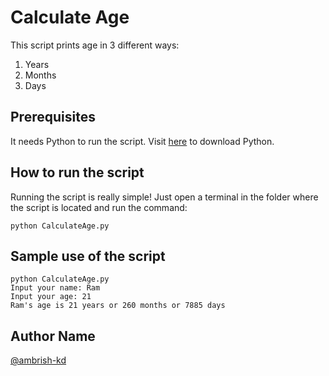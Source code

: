 # Calculate Age

This script prints age in 3 different ways: 
1. Years
2. Months
3. Days

## Prerequisites

It needs Python to run the script. Visit [here](https://www.python.org/downloads/) to download Python.

## How to run the script

Running the script is really simple! Just open a terminal in the folder where the script is located and run the command:

``` 
python CalculateAge.py
``` 

## Sample use of the script

```
python CalculateAge.py 
Input your name: Ram
Input your age: 21 
Ram's age is 21 years or 260 months or 7885 days
```

## Author Name

[@ambrish-kd](https://github.com/ambrish-kd)

